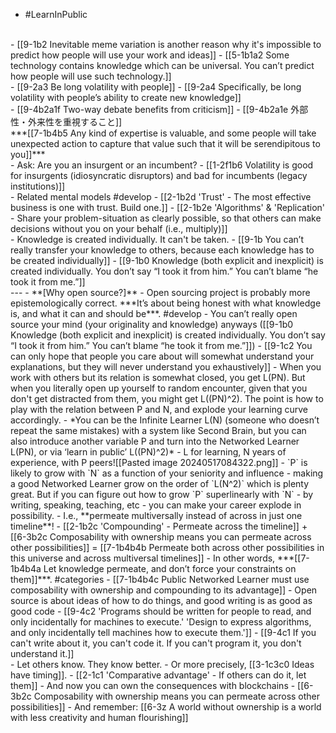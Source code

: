 - #LearnInPublic
<br>
- [[9-1b2 Inevitable meme variation is another reason why it's impossible to predict how people will use your work and ideas]]
- [[5-1b1a2 Some technology contains knowledge which can be universal. You can’t predict how people will use such technology.]]
<br>
- [[9-2a3 Be long volatility with people]]
  - [[9-2a4 Specifically, be long volatility with people’s ability to create new knowledge]]
<br>
- [[9-4b2a1f Two-way debate benefits from criticism]]
  - [[9-4b2a1e 外部性・外来性を重視すること]]
<br>
***[[7-1b4b5 Any kind of expertise is valuable, and some people will take unexpected action to capture that value such that it will be serendipitous to you]]***
<br>
- Ask: Are you an insurgent or an incumbent?
  - [[1-2f1b6 Volatility is good for insurgents (idiosyncratic disruptors) and bad for incumbents (legacy institutions)]]
<br>
- Related mental models #develop
  - [[2-1b2d 'Trust' - The most effective business is one with trust. Build one.]]
  - [[2-1b2e 'Algorithms' & 'Replication' - Share your problem-situation as clearly possible, so that others can make decisions without you on your behalf (i.e., multiply)]]
<br>
- Knowledge is created individually. It can't be taken.
  - [[9-1b You can’t really transfer your knowledge to others, because each knowledge has to be created individually]]
  - [[9-1b0 Knowledge (both explicit and inexplicit) is created individually. You don’t say “I took it from him.” You can’t blame “he took it from me.”]]
<br>
---
- **[Why open source?]** 
    - Open sourcing project is probably more epistemologically correct. ***It’s about being honest with what knowledge is, and what it can and should be***. #develop 
        - You can’t really open source your mind (your originality and knowledge) anyways ([[9-1b0 Knowledge (both explicit and inexplicit) is created individually. You don’t say “I took it from him.” You can’t blame “he took it from me.”]])
            - [[9-1c2 You can only hope that people you care about will somewhat understand your explanations, but they will never understand you exhaustively]]
    - When you work with others but its relation is somewhat closed, you get L(PN). But when you literally open up yourself to random encounter, given that you don't get distracted from them, you might get L((PN)^2). The point is how to play with the relation between P and N, and explode your learning curve accordingly.
	    - *You can be the Infinite Learner L(N) (someone who doesn’t repeat the same mistakes) with a system like Second Brain, but you can also introduce another variable P and turn into the Networked Learner L(PN), or via ‘learn in public’ L((PN)^2)*
		    - L for learning, N years of experience, with P peers![[Pasted image 20240517084322.png]]
				- `P` is likely to grow with `N` as a function of your seniority and influence - making a good Networked Learner grow on the order of `L(N^2)` which is plenty great. But if you can figure out how to grow `P` superlinearly with `N` - by writing, speaking, teaching, etc - you can make your career explode in possibility.
					- I.e., **permeate multiversally instead of across in just one timeline**!
						- [[2-1b2c 'Compounding' - Permeate across the timeline]] + [[6-3b2c Composability with ownership means you can permeate across other possibilities]] = [[7-1b4b4b Permeate both across other possibilities in this universe and across multiversal timelines]]
    - In other words, ***[[7-1b4b4a Let knowledge permeate, and don’t force your constraints on them]]***. #categories 
      - [[7-1b4b4c Public Networked Learner must use composability with ownership and compounding to its advantage]]
    - Open source is about ideas of how to do things, and good writing is as good as good code
	    - [[9-4c2 'Programs should be written for people to read, and only incidentally for machines to execute.' 'Design to express algorithms, and only incidentally tell machines how to execute them.']]
		    - [[9-4c1 If you can't write about it, you can't code it. If you can't program it, you don't understand it.]]
<br>
- Let others know. They know better. 
  - Or more precisely, [[3-1c3c0 Ideas have timing]].
    - [[2-1c1 'Comparative advantage' - If others can do it, let them]]
      - And now you can own the consequences with blockchains 
				- [[6-3b2c Composability with ownership means you can permeate across other possibilities]]
					- And remember: [[6-3z A world without ownership is a world with less creativity and human flourishing]]